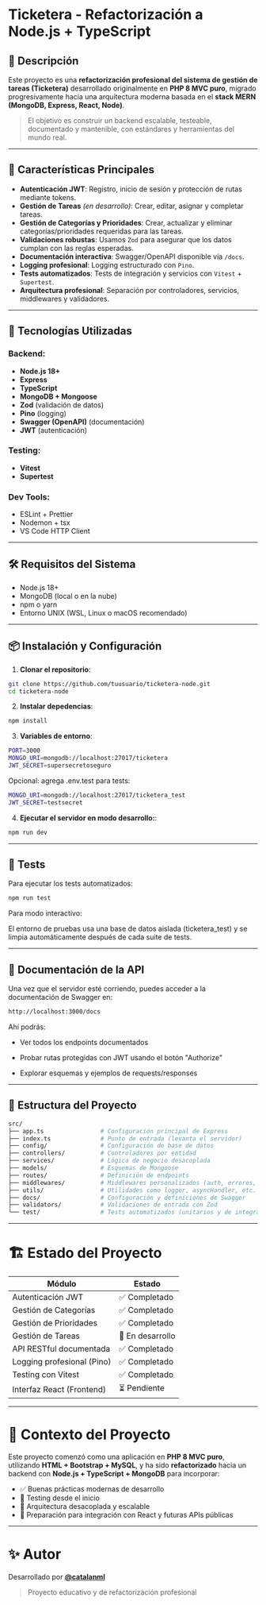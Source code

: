 # Ticketera - Refactorización a Node.js + TypeScript

## 📌 Descripción

Este proyecto es una **refactorización profesional del sistema de gestión de tareas (Ticketera)** desarrollado originalmente en **PHP 8 MVC puro**, migrado progresivamente hacia una arquitectura moderna basada en el **stack MERN (MongoDB, Express, React, Node)**.

> El objetivo es construir un backend escalable, testeable, documentado y mantenible, con estándares y herramientas del mundo real.

---

## 🚀 Características Principales

- **Autenticación JWT**: Registro, inicio de sesión y protección de rutas mediante tokens.
- **Gestión de Tareas** *(en desarrollo)*: Crear, editar, asignar y completar tareas.
- **Gestión de Categorías y Prioridades**: Crear, actualizar y eliminar categorías/prioridades requeridas para las tareas.
- **Validaciones robustas**: Usamos `Zod` para asegurar que los datos cumplan con las reglas esperadas.
- **Documentación interactiva**: Swagger/OpenAPI disponible vía `/docs`.
- **Logging profesional**: Logging estructurado con `Pino`.
- **Tests automatizados**: Tests de integración y servicios con `Vitest` + `Supertest`.
- **Arquitectura profesional**: Separación por controladores, servicios, middlewares y validadores.

---

## 🧱 Tecnologías Utilizadas

### Backend:
- **Node.js 18+**
- **Express**
- **TypeScript**
- **MongoDB + Mongoose**
- **Zod** (validación de datos)
- **Pino** (logging)
- **Swagger (OpenAPI)** (documentación)
- **JWT** (autenticación)

### Testing:
- **Vitest**
- **Supertest**

### Dev Tools:
- ESLint + Prettier
- Nodemon + tsx
- VS Code HTTP Client

---

## 🛠️ Requisitos del Sistema

- Node.js 18+
- MongoDB (local o en la nube)
- npm o yarn
- Entorno UNIX (WSL, Linux o macOS recomendado)

---

## 📦 Instalación y Configuración

1. **Clonar el repositorio**:

```bash
git clone https://github.com/tuusuario/ticketera-node.git
cd ticketera-node
```

2. **Instalar depedencias**:

```bash
npm install
```

3. **Variables de entorno**:

```bash
PORT=3000
MONGO_URI=mongodb://localhost:27017/ticketera
JWT_SECRET=supersecretoseguro
```
Opcional:  agrega .env.test para tests:

```bash
MONGO_URI=mongodb://localhost:27017/ticketera_test
JWT_SECRET=testsecret
```

4. **Ejecutar el servidor en modo desarrollo:**:
```bash
npm run dev
```

---

## 🧪 Tests

Para ejecutar los tests automatizados:

```bash
npm run test
```

Para modo interactivo:

El entorno de pruebas usa una base de datos aislada (ticketera_test) y se limpia automáticamente después de cada suite de tests.

---

## 🧭 Documentación de la API

Una vez que el servidor esté corriendo, puedes acceder a la documentación de Swagger en:

```bash
http://localhost:3000/docs
```

Ahí podrás:

- Ver todos los endpoints documentados

- Probar rutas protegidas con JWT usando el botón "Authorize"

- Explorar esquemas y ejemplos de requests/responses

---

## 📂 Estructura del Proyecto

```bash
src/
├── app.ts                # Configuración principal de Express
├── index.ts              # Punto de entrada (levanta el servidor)
├── config/               # Configuración de base de datos
├── controllers/          # Controladores por entidad
├── services/             # Lógica de negocio desacoplada
├── models/               # Esquemas de Mongoose
├── routes/               # Definición de endpoints
├── middlewares/          # Middlewares personalizados (auth, errores, etc.)
├── utils/                # Utilidades como logger, asyncHandler, etc.
├── docs/                 # Configuración y definiciones de Swagger
├── validators/           # Validaciones de entrada con Zod
└── test/                 # Tests automatizados (unitarios y de integración)
```
---

# 🏗️ Estado del Proyecto

| Módulo                        | Estado        |
|------------------------------|---------------|
| Autenticación JWT            | ✅ Completado |
| Gestión de Categorías        | ✅ Completado |
| Gestión de Prioridades       | ✅ Completado |
| Gestión de Tareas            | 🚧 En desarrollo |
| API RESTful documentada      | ✅ Completado |
| Logging profesional (Pino)   | ✅ Completado |
| Testing con Vitest           | ✅ Completado |
| Interfaz React (Frontend)    | ⏳ Pendiente  |

---

# 🧠 Contexto del Proyecto

Este proyecto comenzó como una aplicación en **PHP 8 MVC puro**, utilizando **HTML + Bootstrap + MySQL**, y ha sido **refactorizado** hacia un backend con **Node.js + TypeScript + MongoDB** para incorporar:

- ✅ Buenas prácticas modernas de desarrollo  
- 🧪 Testing desde el inicio  
- 🧱 Arquitectura desacoplada y escalable  
- 🔌 Preparación para integración con React y futuras APIs públicas  

---

# ✨ Autor

Desarrollado por **[@catalanml](https://github.com/catalanml)**

> Proyecto educativo y de refactorización profesional

